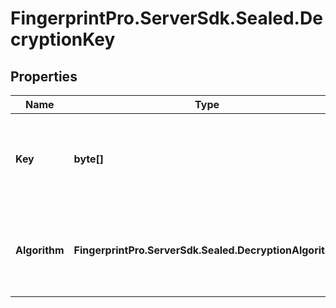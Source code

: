 # FingerprintPro.ServerSdk.Sealed.DecryptionKey

## Properties

| Name          | Type                                                    | Description                                                                        | Notes |
|---------------|---------------------------------------------------------|------------------------------------------------------------------------------------|-------|
| **Key**       | **byte[]**                                              | Key generated in dashboard that will be used to decrypt sealed result              |       |
| **Algorithm** | **FingerprintPro.ServerSdk.Sealed.DecryptionAlgorithm** | Algorithm to use for decryption. Currently only "Aes256Gcm" value is supported.    |       |


